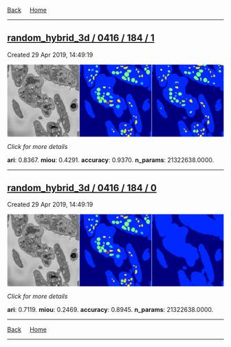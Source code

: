 
[Back](..)&nbsp;&nbsp;&nbsp;&nbsp;&nbsp;[Home](https://leapmanlab.github.io/snapshots)

---

<div class="summary"><a href="1"><h2>random_hybrid_3d / 0416 / 184 / 1</h2></a><p>Created 29 Apr 2019, 14:49:19
</p><a href="1"><img src="1/media/summary.png" align="center"></a><p>
<i>Click for more details</i>
</p></div>

**ari**: 0.8367. **miou**: 0.4291. **accuracy**: 0.9370. **n_params**: 21322638.0000. 

---

<div class="summary"><a href="0"><h2>random_hybrid_3d / 0416 / 184 / 0</h2></a><p>Created 29 Apr 2019, 14:49:19
</p><a href="0"><img src="0/media/summary.png" align="center"></a><p>
<i>Click for more details</i>
</p></div>

**ari**: 0.7119. **miou**: 0.2469. **accuracy**: 0.8945. **n_params**: 21322638.0000. 

---

[Back](..)&nbsp;&nbsp;&nbsp;&nbsp;&nbsp;[Home](https://leapmanlab.github.io/snapshots)

---
